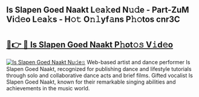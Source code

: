 ## Is Slapen Goed Naakt L𝚎a𝚔ed N𝚞𝚍e - Part-ZuM Vi𝚍𝚎o L𝚎a𝚔s - H𝚘𝚝 O𝚗𝚕yf𝚊ns P𝚑𝚘tos cnr3C

# <h2><a href="http://kf3z1tz.oniu.top/?m=Is+Slapen+Goed+Naakt">🔗👉 🔴 Is Slapen Goed Naakt P𝚑ot𝚘𝚜 V𝚒d𝚎o</a></h2>

[![Is Slapen Goed Naakt Nu𝚍e𝚜](https://i.imgur.com/0qMVB7G.gif)](http://kf3z1tz.oniu.top/?m=Is+Slapen+Goed+Naakt)
Web-based artist and dance performer Is Slapen Goed Naakt, recognized for publishing dance and lifestyle tutorials through solo and collaborative dance acts and brief films. Gifted vocalist Is Slapen Goed Naakt, known for their remarkable singing abilities and achievements in the music world.  
